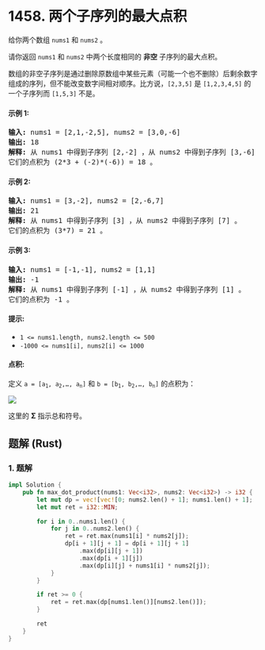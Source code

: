 # 1458. 两个子序列的最大点积
给你两个数组 `nums1` 和 `nums2` 。

请你返回 `nums1` 和 `nums2` 中两个长度相同的 **非空** 子序列的最大点积。

数组的非空子序列是通过删除原数组中某些元素（可能一个也不删除）后剩余数字组成的序列，但不能改变数字间相对顺序。比方说，`[2,3,5]` 是 `[1,2,3,4,5]` 的一个子序列而 `[1,5,3]` 不是。

#### 示例 1:
<pre>
<strong>输入:</strong> nums1 = [2,1,-2,5], nums2 = [3,0,-6]
<strong>输出:</strong> 18
<strong>解释:</strong> 从 nums1 中得到子序列 [2,-2] ，从 nums2 中得到子序列 [3,-6] 。
它们的点积为 (2*3 + (-2)*(-6)) = 18 。
</pre>

#### 示例 2:
<pre>
<strong>输入:</strong> nums1 = [3,-2], nums2 = [2,-6,7]
<strong>输出:</strong> 21
<strong>解释:</strong> 从 nums1 中得到子序列 [3] ，从 nums2 中得到子序列 [7] 。
它们的点积为 (3*7) = 21 。
</pre>

#### 示例 3:
<pre>
<strong>输入:</strong> nums1 = [-1,-1], nums2 = [1,1]
<strong>输出:</strong> -1
<strong>解释:</strong> 从 nums1 中得到子序列 [-1] ，从 nums2 中得到子序列 [1] 。
它们的点积为 -1 。
</pre>

#### 提示:
* `1 <= nums1.length, nums2.length <= 500`
* `-1000 <= nums1[i], nums2[i] <= 1000`

#### 点积:
定义 <code>a = [a<sub>1</sub>, a<sub>2</sub>,…, a<sub>n</sub>]</code> 和 <code>b = [b<sub>1</sub>, b<sub>2</sub>,…, b<sub>n</sub>]</code> 的点积为：

![](https://pic.leetcode-cn.com/1666164309-PBJMQp-image.png)

这里的 **Σ** 指示总和符号。

## 题解 (Rust)

### 1. 题解
```Rust
impl Solution {
    pub fn max_dot_product(nums1: Vec<i32>, nums2: Vec<i32>) -> i32 {
        let mut dp = vec![vec![0; nums2.len() + 1]; nums1.len() + 1];
        let mut ret = i32::MIN;

        for i in 0..nums1.len() {
            for j in 0..nums2.len() {
                ret = ret.max(nums1[i] * nums2[j]);
                dp[i + 1][j + 1] = dp[i + 1][j + 1]
                    .max(dp[i][j + 1])
                    .max(dp[i + 1][j])
                    .max(dp[i][j] + nums1[i] * nums2[j]);
            }
        }

        if ret >= 0 {
            ret = ret.max(dp[nums1.len()][nums2.len()]);
        }

        ret
    }
}
```
